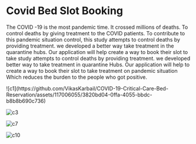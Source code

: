 <h1>Covid Bed Slot Booking</h1>
<p>The  COVID -19  is the most pandemic time.  It crossed millions of deaths. To control deaths by giving treatment to the  COVID  patients. To  contribute to this  pandemic  situation control, this  study  attempts to  control  deaths by providing  treatment. we  developed  a  better  way  take  treatment  in the quarantine hubs. Our  application will help create a way to book their slot to take  study  attempts to  control deaths  by  providing treatment. we developed better  way  to  take  treatment in  quarantine  Hubs. Our  application  will help  to create  a  way  to  book  their slot  to take  treatment on pandemic  situation  Which reduces the burden to the people who got positive.</p>
![c1](https://github.com/VikasKarbail/COVID-19-Critical-Care-Bed-Reservation/assets/117006055/3820bd04-0ffa-4055-bbdc-b8b8b690c736)

![c3](https://github.com/VikasKarbail/COVID-19-Critical-Care-Bed-Reservation/assets/117006055/c0e21c70-66a6-4ecc-b2d0-495116cf0927)

![c7](https://github.com/VikasKarbail/COVID-19-Critical-Care-Bed-Reservation/assets/117006055/7dceb8e5-cdbf-4c05-a27e-0c68b5b701ca)


![c10](https://github.com/VikasKarbail/COVID-19-Critical-Care-Bed-Reservation/assets/117006055/4598896e-50c6-4ab5-a253-84328e2d3f49)
